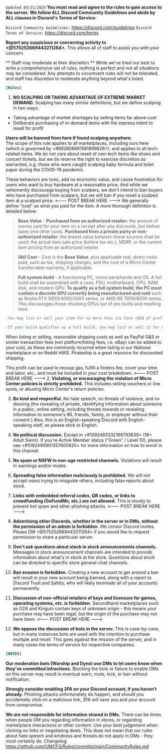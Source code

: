 `Updated 03/21/2025`
**You must read and agree to the rules to gain access to the server.**
**We follow ALL Discord Community Guidelines and abide by ALL clauses in Discord's Terms of Service:**

   `Discord Community Guidelines:` https://discord.com/guidelines
   `Discord Terms of Service:` https://discord.com/terms

**Report any suspicious or concerning activity to <@575252669443211264>.** This allows all of staff to assist you with your concern.

** Staff may moderate at their discretion.** While we've tried our best to write a comprehensive set of rules, nothing is perfect and not all situations may be considered. Any attempts to circumvent rules will not be tolerated, and staff has discretion to moderate anything beyond what's listed.

```ini
[Rules]
```
1. **NO SCALPING OR TAKING ADVANTAGE OF EXTREME MARKET DEMAND.** 
Scalping has many similar definitions, but we define scalping in two ways:
* Taking advantage of market shortages by selling items far above cost
* Deliberate purchasing of in-demand items with the express intent to resell for profit

**Users will be banned from here if found scalping anywhere.**  
The scope of this rule applies to all marketplaces, including ours here (which is governed by <#892606881581899826>), and applies to all tech-related items. We do not care about resell of non-tech items like shoes and concert tickets, but we do reserve the right to exercise discretion as warranted, e.g. those who were caught scalping baby formula and toilet paper during the COVID-19 pandemic.

These behaviors are toxic, add no economic value, and cause frustration for users who want to buy hardware at a reasonable price. And while we vehemently discourage buying from scalpers, we don't intend to ban buyers who have purchased from scalpers, but we will ban if you resell a scalped item at a scalped price.
<--- POST BREAK HERE --->
We generally define "cost" as what you paid for the item. A more thorough definition is detailed below:
> **Base Value** -
> __Purchased from an authorized retailer:__ the amount of money paid for your item on a receipt after any discounts, but before taxes and other costs.
> __Purchased from a private party or non-authorized retailer:__ the lowest value between these sources shall be used: the actual item sale price (before tax etc.), MSRP, or the current item pricing from an authorized retailer.
> 
> **(At) Cost** - Cost is the **Base Value**, plus applicable real, direct costs paid, such as tax, shipping charges, and the cost of a Micro Center transferrable warranty, if applicable.
> 
> **Full system build** - A functioning PC, minus peripherals and OS. A full build shall be assembled with a case, PSU, motherboard, CPU, RAM, disk, and modern GPU. **To qualify as a full system build, the PC must contain a discrete GPU currently being manufactured and sold** such as Nvidia RTX 5000/4000/3000 series, or AMD RX 7000/6000 series. This discourages those shucking GPUs out of pre-builts and reselling here.

```diff
-You may list or sell your item for no more than its Cost +$50 of profit, no matter the marketplace.
```
```diff
-If your build qualifies as a full build, you may list or sell it for no more than its cost +$200 of profit/build fees. Exception - legitmate business entities may continue pricing via your regular business channels as you wish, but any listings here must conform to the cost +$200 cap.
```
When listing or selling, reasonable shipping costs as well as PayPal G&S or similar transaction fees (not platform/listing fees, i.e. eBay) can be added to your cost, as these are commonly incurred when listing in our National marketplace or on Reddit HWS. Pirateship is a great resource for discounted shipping.

This profit can be used to recoup gas, fulfill a finders fee, cover your time and labor, etc., and must be included in your cost breakdown.
<--- POST BREAK HERE --->
2. **Violating, or encouraging the violation of Micro Center policies is strictly prohibited.** This includes selling vouchers or line spots, or abusing Micro Center's return policies.

3. **Be kind and respectful.** No hate speech, no threats of violence, and no doxxing (the revealing of *private*, identifying information about someone in a public, online setting, including threats towards or revealing information to someone's IRL friends, family, or employer without their consent.) Also, this is an English-speaking Discord with English-speaking staff, so please stick to English.

4. **No political discussion.** Except in <#1092483332169793638> (18+ Adult Swim). If you're Active Member status ("Green" / Level 10), please see <#1092490901357600820> for more information on how to enroll in this channel.

5. **No spam or NSFW in non-age restricted channels.** Violations will result in warnings and/or mutes.

6. **Spreading false information __maliciously__ is prohibited.** We will not accept users trying to misguide others, including false reports about stock.

7. **Links with embedded referral codes, QR codes, or links to crowdfunding (GoFundMe, etc.) are not allowed.** This is mostly to prevent bot spam and other phishing attacks.
<--- POST BREAK HERE --->
8. **Advertising other Discords, whether in the server or in DMs, without the permission of an admin is forbidden.** We censor Discord invites. Please DM <@575252669443211264> if you would like to request permission to share a particular server.

9. **Don't ask questions about stock in stock announcements channels.** Messages in stock announcement channels are intended to *provide* information about what's in stock at the store. Questions about stock can be directed to specific store general-chat channels.

10. **Ban evasion is forbidden.** Creating a new account to get around a ban will result in your new account being banned, along with a report to Discord Trust and Safety, who will likely terminate all of your accounts permanently.

11. **Discussion of non-official retailers of keys and licensure for games, operating systems, etc. is forbidden.** Secondhand marketplaces such as G2A and Kinguin contain keys of unknown origin - this means your purchase may have been legal, but the origin of the purchase may not have been.
<--- POST BREAK HERE --->
12. **We oppose the discussion of bots in the server.** This is case-by-case, but in many instances bots are used with the intention to purchase multiple and resell. This goes against the mission of the server, and in many cases the terms of service for respective companies. 
```ini
[NOTES]
```
**Our moderation bots (Warship and Dyno) use DMs to let users know when they've committed infractions.** Blocking the bots or failure to enable DMs on this server may result in eventual warn, mute, kick, or ban without notification.

**Strongly consider enabling 2FA on your Discord account, if you haven't already.** Phishing attacks unfortunately do happen, and should you accidentally click on a malicious link, 2FA will save you and your account from compromise.

**We are not responsible for information shared in DMs.** There can be times when people DM you regarding information in stores, or regarding marketplace interactions or other content. Use your best judgement when clicking on links or negotiating deals. This does not mean that our rules about hate speech and kindness and threats do not apply in DMs - they most certainly do.
Changelog: https://github.com/UMCFS/Rules/commits/main/CommunityRules.md
